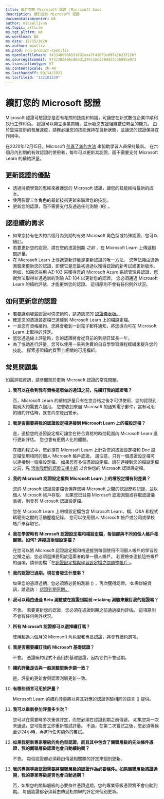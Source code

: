 ```yaml
---
title: 續訂您的 Microsoft 認證 |Microsoft Docs
description: 續訂您的 Microsoft 認證
documentationcenter: NA
author: micsullivan
ms.topic: article
ms.tgt_pltfrm: NA
ms.workload: NA
ms.date: 12/15/2020
ms.author: msulliv
ms.prod: non-product-specific
ms.openlocfilehash: f433460936531892aaa7f43073c097a5b23712bf
ms.sourcegitcommit: 9732383406c868d1279ca5ca79d423c5b99be073
ms.translationtype: HT
ms.contentlocale: zh-TW
ms.lasthandoff: 09/14/2021
ms.locfileid: "132101330"
---
```

# <a name="renew-your-microsoft-certification"></a>續訂您的 Microsoft 認證

Microsoft 認證可驗證您是否有相關的技能和知識，可讓您在新式數位企業中順利執行工作角色。 認證可以開立事業商機，並示範您支援組織數位轉型的能力。 由於雲端技術的發展速度，請務必讓您的技能保持在最新狀態，並讓您的認證保持在作用中。

在2020年12月15日，Microsoft [引進了新的方法](https://aka.ms/CertRenewalBlog) 來協助學習人員保持最新。 在六個月內到期的有效認證的使用者，每年可以更新其認證，而不需要支付 Microsoft Learn 的續約評量。

## <a name="benefits-of-renewing-your-certification"></a>更新認證的優點

- 透過持續學習的思維來維護您的 Microsoft 認證，讓您的技能維持最新的成本。
- 使用影響工作角色的最新技術更新來驗證您的技能。
- 更新您的認證，而不需要支付及通過任何測驗 (的) 。

## <a name="certification-renewal-requirements"></a>認證續約需求

- 如果您持有在大約六個月內到期的有效 Microsoft 角色型或特殊認證，您可以續訂。
- 若要更新您的認證，請在您的憑證到期 _之前_ ，在 Microsoft Learn 上傳遞相關評量。
- 在 Microsoft Learn 上傳遞更新評量是更新認證的唯一方法。 您無法藉由通過測驗來更新您的認證，即使它是您最初通過以獲得認證的新考試或更新版本。 例如，如果您採用 AZ-103 來獲得您的 Microsoft Azure 系統管理員認證，您就無法取得並通過新的測驗 AZ-104 以更新您的認證。 您必須通過 Microsoft Learn 的續約評估，才能更新您的認證。 這項原則不會有任何例外狀況。

## <a name="how-to-renew-your-certification"></a>如何更新您的認證

- 若要識別哪些認證可供您續約，請造訪您的 [認證儀表板。](https://aka.ms/CertDashboard)
- 確定您的憑證設定檔已連線到 Microsoft Learn 上的檔設定檔。
- 一旦您有資格續約，您將會收到一封電子郵件通知，將您導向可在 Microsoft Learn 上取得的評定。
- 當您通過線上評量時，您的認證將會從目前的到期日延長一年。
- 為了協助進行評量，您可以使用一系列免費的自自學學習課程模組來提升您的技能。 探索憑證續約頁面上相關的可用模組。

## <a name="frequently-asked-questions"></a>常見問題集

如需詳細資訊，請參閱關於更新 Microsoft 認證的常見問題。

1. **我可以在收到我有資格這麼做的通知之前，先續訂我的認證嗎？**

    否，Microsoft Learn 的續約評量只有在您合格之後才可供使用，您的認證到期前大約需要六個月。 您會收到來自 Microsoft 的通知電子郵件，當有可用的續約評估時，就會向您發出警示。

2. **我是否需要將我的認證設定檔連接到 Microsoft Learn 上的檔設定檔？**

    是，連接您的憑證設定檔可讓您在符合資格的時間範圍內 Microsoft Learn 進行更新評估。 您也會有更個人化的體驗。

    在續約程式中，您必須在 Microsoft Learn 上針對您的憑證設定檔和 Doc 設定檔使用相同的個人 Microsoft 帳戶認證。 請注意，只有一個憑證設定檔可以連接到一個檔設定檔。 如果您有多個憑證設定檔，請在連接到您的檔設定檔之前，先 [洽詢我們的認證支援小組](https://aka.ms/mcpforum) 以合併您的 Microsoft 認證設定檔。

3. **我的 Microsoft 認證設定檔與 Microsoft Learn 上的檔設定檔有何差異？**

    您的 Microsoft 認證設定檔會保存您與 Microsoft 之間的認證歷程記錄，並以個人 Microsoft 帳戶存取。 如果您已註冊 Microsoft 認證測驗或存取認證儀表板，則會有 Microsoft 認證設定檔。

    您在 Microsoft Learn 上的檔設定檔包含 Microsoft Learn、檔、Q&A 和程式碼範例之間的活動歷程記錄。 您可以使用個人 Microsoft 帳戶或公司或學校帳戶來存取它。

4. **我在學習時有 Microsoft 認證設定檔和檔設定檔，每個都與不同的個人帳戶相關聯。如何? 連接這兩個設定檔？**

    在您可以將 Microsoft 認證設定檔和檔連接到每個使用不同個人帳戶的學習設定檔之前，您必須選擇要用於這兩者的單一個人帳戶。 若要檢查連接這些帳戶的選項，請參閱檔「在[認證設定檔與學習設定檔之間調整帳戶](/learn/certifications/aligning-accounts-between-certification-profile-and-learn-profile)」。

5. **我的認證已過期。現在會發生什麼事？**

    如果您的憑證過期，您必須將必要的測驗 () ，再次獲得認證。 如需詳細資訊，請造訪： [認證到期原則。](/learn/certifications/certification-expiration-policy)

6. **我可以藉由通過 Beta 測驗或在認證到期前 retaking 測驗來續訂我的認證嗎？**

    不會。 若要更新您的認證，您必須在憑證到期之前通過續約評估。 這項原則不會有任何例外狀況。

7. **所有 Microsoft 認證都可以選擇續訂嗎？**

    使用超過六個月的 Microsoft 角色型和專長認證，將會有續約選項。

8. **我是否需要續訂我的 Microsoft 基礎認證？**

    不會。 憑證續約程式不適用於基礎認證，因為它們不會過期。

9. **續約評量是否與一般測驗更新步調一致？**

    是，評量的更新會與認證測驗更新一致。

10. **有哪些語言可用於評量？**

    Microsoft Learn 的續約評量將以與其對應的認證測驗相同的語言 () 提供。

11. **我可以重新參加評量多少次？**

    您可以在需要時多次重做評定，而您必須在認證到期之前傳遞。 如果您第一次未通過，您可能會立即重新嘗試評量。 不過，在第二次嘗試之後，您必須等候至少24小時，再進行任何額外的嘗試。

12. **如果我更新專家層級的角色型認證，而且其中包含了關聯層級的先決條件憑證，我的關聯層級認證也會自動續約嗎？**

    不會。 每個認證都必須藉由傳遞相關聯的評定來個別更新。

13. **我的專業等級認證需要將關聯層級的認證作為必要條件。如果關聯層級憑證過期，我的專家等級是否也會自動過期？**

    否，如果您的關聯層級的必要條件憑證過期，您的專業等級憑證將不會自動到期。 每個認證都必須藉由傳遞相關聯的評定來個別更新。